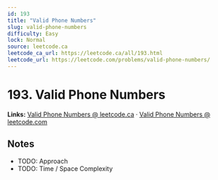 ```yaml
--- 
id: 193
title: "Valid Phone Numbers"
slug: valid-phone-numbers
difficulty: Easy
lock: Normal
source: leetcode.ca
leetcode_ca_url: https://leetcode.ca/all/193.html
leetcode_url: https://leetcode.com/problems/valid-phone-numbers/
---
```


# 193. Valid Phone Numbers

**Links:** [Valid Phone Numbers @ leetcode.ca](https://leetcode.ca/all/193.html) · [Valid Phone Numbers @ leetcode.com](https://leetcode.com/problems/valid-phone-numbers/)

## Notes
- TODO: Approach
- TODO: Time / Space Complexity
